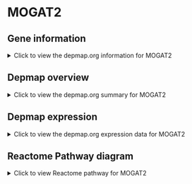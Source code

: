 <h1>MOGAT2</h1>

<h2>Gene information</h2>
<details>
  <summary>Click to view the depmap.org information for MOGAT2</summary>
  <iframe src="https://depmap.org/portal/gene/MOGAT2?tab=about" style="border:none;width:100%;height:800px"></iframe>
</details>

<h2>Depmap overview</h2>
<details>
  <summary>Click to view the depmap.org summary for MOGAT2</summary>
  <iframe src="https://depmap.org/portal/gene/MOGAT2?tab=overview" style="border:none;width:100%;height:800px"></iframe>
</details>

<h2>Depmap expression</h2>
<details>
  <summary>Click to view the depmap.org expression data for MOGAT2</summary>
  <iframe src="https://depmap.org/portal/gene/MOGAT2?tab=characterization" style="border:none;width:100%;height:800px"></iframe>
</details>



<h2>Reactome Pathway diagram</h2>
<details>
  <summary>Click to view Reactome pathway for MOGAT2</summary>
  <p>Triglyceride biosynthesis</p>
  <iframe src="https://reactome.org/PathwayBrowser/#/R-HSA-75109" style="border:none;width:100%;height:800px"></iframe>
</details>




